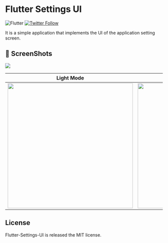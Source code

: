# Flutter Settings UI
![Flutter](https://img.shields.io/badge/platform-Flutter-blue.svg) [![Twitter Follow](https://img.shields.io/twitter/follow/mcz9mm.svg?style=social)](https://twitter.com/mcz9mm)

It is a simple application that implements the UI of the application setting screen.

## 📸 ScreenShots

<img src="ss/1.png"/>

| Light Mode | Dark Mode|
|------|-------|
|<img src="https://user-images.githubusercontent.com/11751495/82136935-2ee74180-984e-11ea-9828-588fbc59b857.png" width="400">|<img src="https://user-images.githubusercontent.com/11751495/82136936-31499b80-984e-11ea-9fbd-402f99bd8924.png" width="400">|


## License
Flutter-Settings-UI is released the MIT license.

